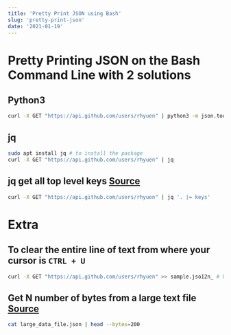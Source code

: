 ```yaml
---
title: 'Pretty Print JSON using Bash'
slug: 'pretty-print-json'
date: '2021-01-19'
---
```


# Pretty Printing JSON on the Bash Command Line with 2 solutions

## Python3 

```bash
curl -X GET "https://api.github.com/users/rhyuen" | python3 -m json.tool
```

## jq 

```bash
sudo apt install jq # to install the package
curl -X GET "https://api.github.com/users/rhyuen" | jq 
```

## jq get all top level keys [Source](https://stackoverflow.com/a/65485614)

```bash
curl -X GET "https://api.github.com/users/rhyuen" | jq '. |= keys'
```

# Extra 

## To clear the entire line of text from where your cursor is `CTRL + U`

```bash
curl -X GET "https://api.github.com/users/rhyuen" >> sample.jso12n_ # Underscore is where the cursor is 
```

## Get N number of bytes from a large text file [Source](https://stackoverflow.com/a/9679852)

```bash
cat large_data_file.json | head --bytes=200
```